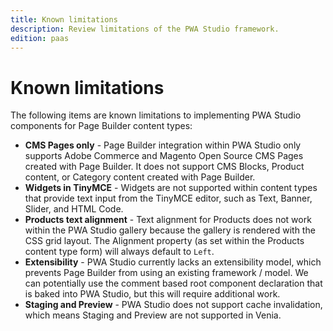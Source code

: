 ```yaml
---
title: Known limitations
description: Review limitations of the PWA Studio framework.
edition: paas
---
```


# Known limitations

The following items are known limitations to implementing PWA Studio components for Page Builder content types:

- **CMS Pages only** - Page Builder integration within PWA Studio only supports Adobe Commerce and Magento Open Source CMS Pages created with Page Builder. It does not support CMS Blocks, Product content, or Category content created with Page Builder.
- **Widgets in TinyMCE** - Widgets are not supported within content types that provide text input from the TinyMCE editor, such as Text, Banner, Slider, and HTML Code.
- **Products text alignment** - Text alignment for Products does not work within the PWA Studio gallery because the gallery is rendered with the CSS grid layout. The Alignment property (as set within the Products content type form) will always default to `Left`.
- **Extensibility** - PWA Studio currently lacks an extensibility model, which prevents Page Builder from using an existing framework / model. We can potentially use the comment based root component declaration that is baked into PWA Studio, but this will require additional work.
- **Staging and Preview** - PWA Studio does not support cache invalidation, which means Staging and Preview are not supported in Venia.
